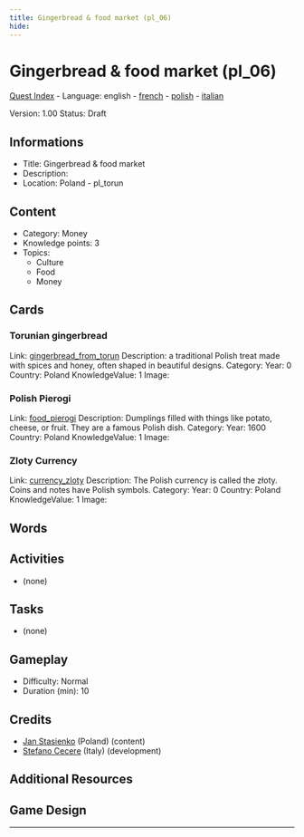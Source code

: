 ```yaml
---
title: Gingerbread & food market (pl_06)
hide:
---
```


# Gingerbread & food market (pl_06)
[Quest Index](./index.md) - Language: english - [french](./pl_06.fr.md) - [polish](./pl_06.pl.md) - [italian](./pl_06.it.md)

Version: 1.00
Status: Draft

## Informations

- Title: Gingerbread & food market
- Description: 
- Location: Poland - pl_torun
## Content
- Category: Money
- Knowledge points: 3
- Topics:
  - Culture
  - Food
  - Money

## Cards
### Torunian gingerbread
Link: [gingerbread_from_torun](../cards/index.md#gingerbread_from_torun)
Description: a traditional Polish treat made with spices and honey, often shaped in beautiful designs.
Category: 
Year: 0
Country: Poland
KnowledgeValue: 1
Image: 

### Polish Pierogi
Link: [food_pierogi](../cards/index.md#food_pierogi)
Description: Dumplings filled with things like potato, cheese, or fruit. They are a famous Polish dish.
Category: 
Year: 1600
Country: Poland
KnowledgeValue: 1
Image: 

### Zloty Currency
Link: [currency_zloty](../cards/index.md#currency_zloty)
Description: The Polish currency is called the złoty. Coins and notes have Polish symbols.
Category: 
Year: 0
Country: Poland
KnowledgeValue: 1
Image: 

## Words
## Activities
- (none)

## Tasks
- (none)
## Gameplay
- Difficulty: Normal
- Duration (min): 10
## Credits
- [Jan Stasienko](mailto:jan.stasienko@dsw.edu.pl) (Poland) (content)
- [Stefano Cecere](https://stefanocecere.com) (Italy) (development)

## Additional Resources

## Game Design


---

